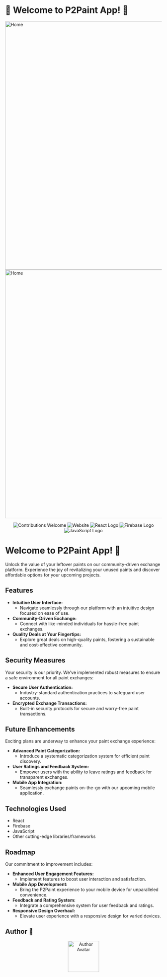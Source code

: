 <p align="center">
  <h1>🚀 Welcome to P2Paint App! 🌟</h1>
  <a href="https://paint-exchange-full-stack-r3kx.vercel.app/">
    <img src="https://firebasestorage.googleapis.com/v0/b/foodrev-crud.appspot.com/o/Screen%20Shot%202024-02-28%20at%2019.18.17.png?alt=media&token=33faa3cf-0c47-41e1-8ce5-b3b2299bf9dd" alt="Home" width="800">
  </a>
  <a href="https://paint-exchange-full-stack-r3kx.vercel.app/">
    <img src="https://firebasestorage.googleapis.com/v0/b/foodrev-crud.appspot.com/o/Screen%20Shot%202024-02-28%20at%2019.50.42.png?alt=media&token=3760d29d-ebdb-4fb9-b384-b5cd8cdcfc3f" alt="Home" width="800">
  </a>
</p>

<p align="center">
  <img src="https://img.shields.io/badge/contributions-welcome-brightgreen?logo=github" alt="Contributions Welcome">
  <img src="https://img.shields.io/website?url=https%3A%2F%2Fpaint-exchange-full-stack-r3kx.vercel.app%2F&logo=hoppscotch" alt="Website">
  <img src="https://img.shields.io/badge/Made%20with-React-blue?logo=react" alt="React Logo">
  <img src="https://img.shields.io/badge/Powered%20by-Firebase-orange?logo=firebase" alt="Firebase Logo">
  <img src="https://img.shields.io/badge/Language-Javascript-yellow?logo=javascript" alt="JavaScript Logo">
</p>

# Welcome to P2Paint App! 🚀

Unlock the value of your leftover paints on our community-driven exchange platform. Experience the joy of revitalizing your unused paints and discover affordable options for your upcoming projects.

## Features
- **Intuitive User Interface:**
  - Navigate seamlessly through our platform with an intuitive design focused on ease of use.
- **Community-Driven Exchange:**
  - Connect with like-minded individuals for hassle-free paint exchanges.
- **Quality Deals at Your Fingertips:**
  - Explore great deals on high-quality paints, fostering a sustainable and cost-effective community.

## Security Measures
Your security is our priority. We've implemented robust measures to ensure a safe environment for all paint exchanges:
- **Secure User Authentication:**
  - Industry-standard authentication practices to safeguard user accounts.
- **Encrypted Exchange Transactions:**
  - Built-in security protocols for secure and worry-free paint transactions.

## Future Enhancements
Exciting plans are underway to enhance your paint exchange experience:
- **Advanced Paint Categorization:**
  - Introduce a systematic categorization system for efficient paint discovery.
- **User Ratings and Feedback System:**
  - Empower users with the ability to leave ratings and feedback for transparent exchanges.
- **Mobile App Integration:**
  - Seamlessly exchange paints on-the-go with our upcoming mobile application.

## Technologies Used
- React
- Firebase
- JavaScript
- Other cutting-edge libraries/frameworks

## Roadmap
Our commitment to improvement includes:
- **Enhanced User Engagement Features:**
  - Implement features to boost user interaction and satisfaction.
- **Mobile App Development:**
  - Bring the P2Paint experience to your mobile device for unparalleled convenience.
- **Feedback and Rating System:**
  - Integrate a comprehensive system for user feedback and ratings.
- **Responsive Design Overhaul:**
  - Elevate user experience with a responsive design for varied devices.

## **Author** 📝

<div align="center">
  <a href="https://github.com/ultim4te4life">
    <img src="https://avatars.githubusercontent.com/u/140849441?s=400&u=6ba36888854c76e4e19b5c5f0f5209693358c6d8&v=4"
      alt="Author Avatar"
      width="100px"
      height="100px" />
  </a>
</div>
